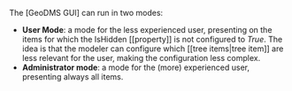 The [GeoDMS GUI] can run in two modes:

- **User Mode**: a mode for the less experienced user, presenting on the items for which the IsHidden [[property]] is not configured to *True*. The idea is that the modeler can configure which [[tree items|tree item]] are less relevant for the user, making the configuration less complex.
- **Administrator mode**: a mode for the (more) experienced user, presenting always all items.